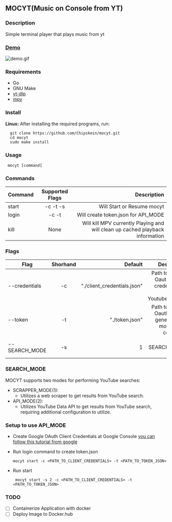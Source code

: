 ## MOCYT(Music on Console from YT)
### Description
Simple terminal player that plays music from yt 
### [Demo](https://www.youtube.com/watch?v=N2hF2RLsP3o)
![demo.gif](https://github.com/Chipskein/mocyt/blob/master/docs/demo.gif?raw=true)
### Requirements
 * Go
 * GNU Make
 * [yt-dlp](https://github.com/yt-dlp/yt-dlp)
 * [mpv](https://github.com/mpv-player/mpv)
### Install
**Linux:**
  After installing the required programs, run:

      git clone https://github.com/Chipskein/mocyt.git
      cd mocyt
      sudo make install
### Usage
     mocyt [command]
### Commands
| Command   |      Supported Flags      |  Description |
|------------|:---------------------------:|------:|
| start   | -c -t -s |  Will Start or Resume mocyt |
| login   | -c -t    |  Will create token.json for API_MODE |
| kill    | None     | Will kill MPV currently Playing and will clean up cached playback information |
### Flags
|      Flag     |  Shorhand |           Default            | Description |
|---------------|:---------:|-----------------------------:|------------:|
| --credentials | -c        | "./client_credentials.json"  | Path to Google Oauth2 client credentials to use YoutubeDataAPI |
| --token       | -t        | "./token.json"               | Path to Google Oauth2 token generated by mocyt login command   |
| --SEARCH_MODE | -s        | 1                            | Sets SEARCH_MODE flag |

### SEARCH_MODE
MOCYT supports two modes for performing YouTube searches:
 * SCRAPPER_MODE(1):
     * Utilizes a web scraper to get results from YouTube search.
 * API_MODE(2):
     * Utilizes YouTube Data API to get results from YouTube search, requiring additional configuration to utilize.
### Setup to use API_MODE
 * Create Google OAuth Client Credentials at Google Console [you can follow this tutorial from google](https://support.google.com/cloud/answer/6158849)
 * Run login command to create token.json
   
       mocyt start -c <PATH_TO_CLIENT_CREDENTIALS> -t <PATH_TO_TOKEN_JSON>
 * Run start
   
        mocyt start -s 2 -c <PATH_TO_CLIENT_CREDENTIALS> -t <PATH_TO_TOKEN_JSON>
 
### TODO
  * [ ] Containerize Application with docker
  * [ ] Deploy Image to Docker.hub
